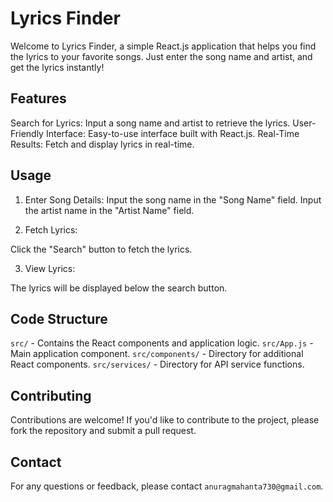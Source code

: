 # Lyrics Finder

Welcome to Lyrics Finder, a simple React.js application that helps you find the lyrics to your favorite songs. Just enter the song name and artist, and get the lyrics instantly!

## Features

Search for Lyrics: Input a song name and artist to retrieve the lyrics.
User-Friendly Interface: Easy-to-use interface built with React.js.
Real-Time Results: Fetch and display lyrics in real-time.

## Usage

1. Enter Song Details:
Input the song name in the "Song Name" field.
Input the artist name in the "Artist Name" field.

2. Fetch Lyrics:

Click the "Search" button to fetch the lyrics.

3. View Lyrics:

The lyrics will be displayed below the search button.

## Code Structure

`src/` - Contains the React components and application logic.
`src/App.js` - Main application component.
`src/components/` - Directory for additional React components.
`src/services/` - Directory for API service functions.

## Contributing

Contributions are welcome! If you'd like to contribute to the project, please fork the repository and submit a pull request.

## Contact
For any questions or feedback, please contact `anuragmahanta730@gmail.com`.

